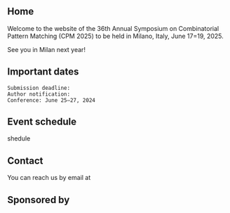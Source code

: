 ## Home

Welcome to the website of the 36th Annual Symposium on Combinatorial Pattern Matching (CPM 2025) to be held in Milano, Italy, June 17=19, 2025.

See you in Milan next year!


## Important dates

    Submission deadline: 
    Author notification: 
    Conference: June 25–27, 2024

## Event schedule
shedule

## Contact

You can reach us by email at 

## Sponsored by
